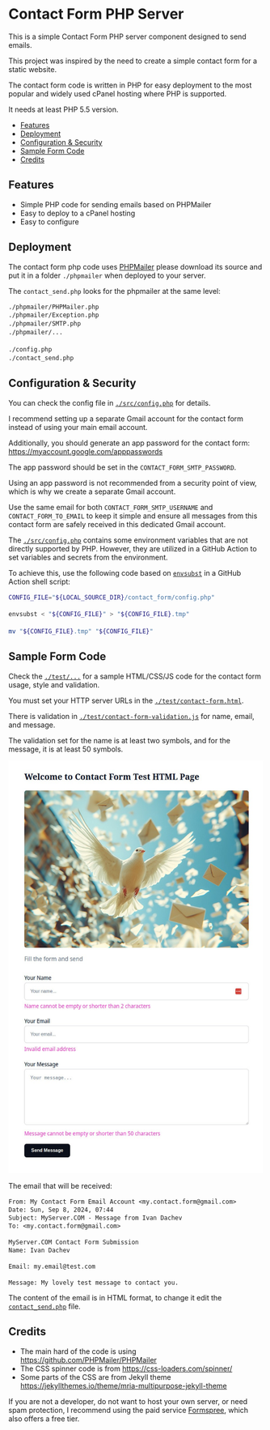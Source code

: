 # Contact Form PHP Server

This is a simple Contact Form PHP server component designed to send emails.

This project was inspired by the need to create a simple contact form for a static website.

The contact form code is written in PHP for easy deployment to the most popular
and widely used cPanel hosting where PHP is supported.

It needs at least PHP 5.5 version.

* [Features](#features)
* [Deployment](#deployment)
* [Configuration & Security](#configuration--security)
* [Sample Form Code](#sample-form-code)
* [Credits](#credits)

## Features

* Simple PHP code for sending emails based on PHPMailer
* Easy to deploy to a cPanel hosting
* Easy to configure

## Deployment

The contact form php code uses [PHPMailer](https://github.com/PHPMailer/PHPMailer) please download its source 
and put it in a folder `./phpmailer` when deployed to your server.

The `contact_send.php` looks for the phpmailer at the same level:
```bash
./phpmailer/PHPMailer.php
./phpmailer/Exception.php
./phpmailer/SMTP.php
./phpmailer/...

./config.php
./contact_send.php
```

## Configuration & Security

You can check the config file in [`./src/config.php`](./src/config.php) for details.

I recommend setting up a separate Gmail account for the contact form 
instead of using your main email account.

Additionally, you should generate an app password for the contact form:
https://myaccount.google.com/apppasswords

The app password should be set in the `CONTACT_FORM_SMTP_PASSWORD`. 

Using an app password is not recommended from a security point of view, 
which is why we create a separate Gmail account.

Use the same email for both `CONTACT_FORM_SMTP_USERNAME` and `CONTACT_FORM_TO_EMAIL` 
to keep it simple and ensure all messages from this contact form are safely received 
in this dedicated Gmail account.

The [`./src/config.php`](./src/config.php) contains some environment variables 
that are not directly supported by PHP. However, they are utilized in a GitHub Action 
to set variables and secrets from the environment.

To achieve this, use the following code based on 
[`envsubst`](https://www.gnu.org/software/gettext/manual/html_node/envsubst-Invocation.html) 
in a GitHub Action shell script:

```bash
CONFIG_FILE="${LOCAL_SOURCE_DIR}/contact_form/config.php"

envsubst < "${CONFIG_FILE}" > "${CONFIG_FILE}.tmp"

mv "${CONFIG_FILE}.tmp" "${CONFIG_FILE}"
```

## Sample Form Code

Check the [`./test/...`](./test) for a sample HTML/CSS/JS code for the contact form usage,
style and validation.

You must set your HTTP server URLs in the [`./test/contact-form.html`](./test/contact-form.html).

There is validation in [`./test/contact-form-validation.js`](./test/contact-form-validation.js) for name, email, and message.

The validation set for the name is at least two symbols, and for the message, 
it is at least 50 symbols.

<img src="./test/test-form-view.jpg" alt="Test Form View"></img>

The email that will be received:
```text
From: My Contact Form Email Account <my.contact.form@gmail.com>
Date: Sun, Sep 8, 2024, 07:44
Subject: MyServer.COM - Message from Ivan Dachev
To: <my.contact.form@gmail.com>

MyServer.COM Contact Form Submission
Name: Ivan Dachev

Email: my.email@test.com

Message: My lovely test message to contact you.
```

The content of the email is in HTML format, to change it edit
the [`contact_send.php`](./src/contact_send.php) file.

## Credits

* The main hard of the code is using https://github.com/PHPMailer/PHPMailer
* The CSS spinner code is from https://css-loaders.com/spinner/
* Some parts of the CSS are from Jekyll theme https://jekyllthemes.io/theme/mria-multipurpose-jekyll-theme

If you are not a developer, do not want to host your own server, or need spam protection, 
I recommend using the paid service [Formspree](https://formspree.io/), which also offers a free tier.
